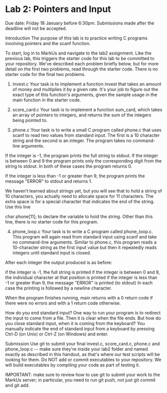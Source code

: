 # Lab 2: Pointers and Input
Due date: Friday 18 January before 6:30pm. Submissions made after the deadline will not be accepted.

Introduction
The purpose of this lab is to practice writing C programs involving pointers and the scanf function.

To start, log in to MarkUs and navigate to the lab2 assignment. Like the previous lab, this triggers the starter code for this lab to be committed to your repository. We've described each problem briefly below, but for more detail on the first two problems, read through the starter code. There is no starter code for the final two problems.

1. invest.c
Your task is to implement a function invest that takes an amount of money and multiplies it by a given rate. It's your job to figure out the exact type of this function's arguments, given the sample usage in the main function in the starter code.

2. score_card.c
Your task is to implement a function sum_card, which takes an array of pointers to integers, and returns the sum of the integers being pointed to.

3. phone.c
Your task is to write a small C program called phone.c that uses scanf to read two values from standard input. The first is a 10 character string and the second is an integer. The program takes no command-line arguments.

If the integer is -1, the program prints the full string to stdout. If the integer is between 0 and 9 the program prints only the corresponding digit from the string to stdout. In both of these cases the program returns 0.

If the integer is less than -1 or greater than 9, the program prints the message "ERROR" to stdout and returns 1.

We haven't learned about strings yet, but you will see that to hold a string of 10 characters, you actually need to allocate space for 11 characters. The extra space is for a special character that indicates the end of the string. Use this line

char phone[11];
to declare the variable to hold the string. Other than this line, there is no starter code for this program.

4. phone_loop.c
Your task is to write a C program called phone_loop.c. This program will again read from standard input using scanf and take no command-line arguments. Similar to phone.c, this program reads a 10-character string as the first input value but then it repeatedly reads integers until standard input is closed.

After each integer the output produced is as before:

if the integer is -1, the full string is printed
if the integer is between 0 and 9, the individual character at that position is printed
if the integer is less than -1 or greater than 9, the message "ERROR" is printed (to stdout)
In each case the printing is followed by a newline character.

When the program finishes running, main returns with a 0 return code if there were no errors and with a 1 return code otherwise.

How do you end standard input?
One way to run your program is to redirect the input to come from a file. Then it is clear when the file ends. But how do you close standard input, when it is coming from the keyboard? You manually indicate the end of standard input from a keyboard by pressing Ctrl-D (on Unix) or Ctrl-Z (on Windows) and enter.

Submission
Use git to submit your final invest.c, score_card.c, phone.c and phone_loop.c -- make sure they're inside your lab2 folder and named exactly as described in this handout, as that's where our test scripts will be looking for them. Do NOT add or commit executables to your repository. We will build executables by compiling your code as part of testing it.

IMPORTANT: make sure to review how to use git to submit your work to the MarkUs server; in particular, you need to run git push, not just git commit and git add.

